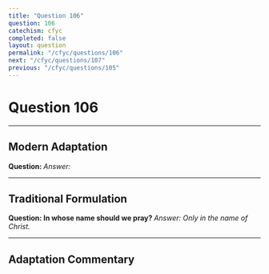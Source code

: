 ```yaml
---
title: "Question 106"
question: 106
catechism: cfyc
completed: false
layout: question
permalink: "/cfyc/questions/106"
next: "/cfyc/questions/107"
previous: "/cfyc/questions/105"
---
```

# Question 106
---
## Modern Adaptation
<strong>
    Question:
</strong>

<em>
    Answer:
</em>

---
## Traditional Formulation
<strong>
    Question: In whose name should we pray?
</strong>

<em>
    Answer: Only in the name of Christ.
</em>

---
## Adaptation Commentary
